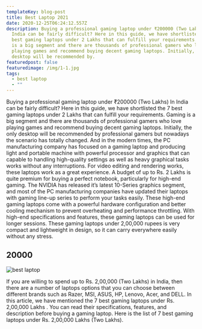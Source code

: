 ```yaml
---
templateKey: blog-post
title: Best Laptop 2021
date: 2020-12-25T06:24:12.557Z
description: Buying a professional gaming laptop under ₹200000 (Two Lakhs) In
  India can be fairly difficult? Here in this guide, we have shortlisted the 7
  best gaming laptops under 2 Lakhs that can fulfill your requirements. Gaming
  is a big segment and there are thousands of professional gamers who love
  playing games and recommend buying decent gaming laptops. Initially, the only
  desktop will be recommended by.
featuredpost: false
featuredimage: /img/1-1.jpg
tags:
  - best laptop
  - ""
---
```

Buying a professional gaming laptop under ₹200000 (Two Lakhs) In India can be fairly difficult? Here in this guide, we have shortlisted the 7 best gaming laptops under 2 Lakhs that can fulfill your requirements. Gaming is a big segment and there are thousands of professional gamers who love playing games and recommend buying decent gaming laptops. Initially, the only desktop will be recommended by professional gamers but nowadays the scenario has totally changed. And in the modern times, the PC manufacturing company has focused on a gaming laptop and producing light and portable machine with powerful processor and graphics that can capable to handling high-quality settings as well as heavy graphical tasks works without any interruptions. For video editing and rendering works, these laptops work as a great experience. A budget of up to Rs. 2 Lakhs is quite premium for buying a perfect notebook, particularly for high-end gaming. The NVIDIA has released it’s latest 10-Series graphics segment, and most of the PC manufacturing companies have updated their laptops with gaming line-up series to perform your tasks easily. These high-end gaming laptops come with a powerful hardware configuration and better cooling mechanism to prevent overheating and performance throttling. With high-end specifications and features, these gaming laptops can be used for longer sessions. These gaming laptops under 2,00,000 rupees is very compact and lightweight in design, so it can carry everywhere easily without any stress.

## **20000**

![best laptop](/img/blog-index.jpg "laptop")

If you are willing to spend up to Rs. 2,00,000 (Two Lakhs) in India, then there are a number of laptops options that you can choose between different brands such as Razer, MSI, ASUS, HP, Lenovo, Acer, and DELL. In this article, we have mentioned the 7 best gaming laptops under Rs. 2,00,000 Lakhs . You can read their specifications, features, and description before buying a gaming laptop. Here is the list of 7 best gaming laptops under Rs. 2,00,000 Lakhs (Two Lakhs).